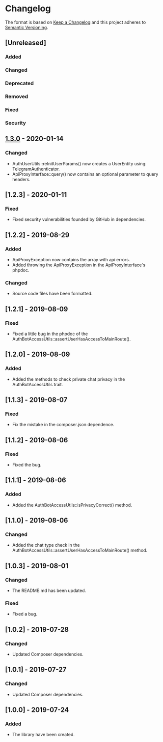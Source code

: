 # Changelog
The format is based on [Keep a Changelog](http://keepachangelog.com/en/1.0.0/)
and this project adheres to [Semantic Versioning](http://semver.org/spec/v2.0.0.html).

## [Unreleased]
### Added
### Changed
### Deprecated
### Removed
### Fixed
### Security


## [1.3.0] - 2020-01-14
### Changed
- AuthUserUtils::reInitUserParams() now creates a UserEntity using TelegramAuthenticator.
- ApiProxyInterface::query() now contains an optional parameter to query headers.

## [1.2.3] - 2020-01-11
### Fixed
- Fixed security vulnerabilities founded by GitHub in dependencies.

## [1.2.2] - 2019-08-29
### Added
- ApiProxyException now contains the array with api errors.
- Added throwing the ApiProxyException in the ApiProxyInterface's phpdoc.
### Changed
- Source code files have been formatted.

## [1.2.1] - 2019-08-09
### Fixed
- Fixed a little bug in the phpdoc of the AuthBotAccessUtils::assertUserHasAccessToMainRoute().

## [1.2.0] - 2019-08-09
### Added
- Added the methods to check private chat privacy in the AuthBotAccessUtils trait.

## [1.1.3] - 2019-08-07
### Fixed
- Fix the mistake in the composer.json dependence.

## [1.1.2] - 2019-08-06
### Fixed
- Fixed the bug.

## [1.1.1] - 2019-08-06
### Added
- Added the AuthBotAccessUtils::isPrivacyCorrect() method.

## [1.1.0] - 2019-08-06
### Changed
- Added the chat type check in the AuthBotAccessUtils::assertUserHasAccessToMainRoute() method.

## [1.0.3] - 2019-08-01
### Changed
- The README.md has been updated.
### Fixed
- Fixed a bug.

## [1.0.2] - 2019-07-28
### Changed
- Updated Composer dependencies.

## [1.0.1] - 2019-07-27
### Changed
- Updated Composer dependencies.

## [1.0.0] - 2019-07-24
### Added
- The library have been created.

[1.3.0]: https://github.com/CaliforniaMountainSnake/longmantelegrambot-laravel-api-auth-system/compare/1.2.3...1.3.0

